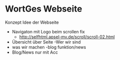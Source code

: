# WortGes Webseite

Konzept Idee der Webseite

  - Navigaton mit Logo beim scrollen fix
    - <http://selfhtml.apsel-mv.de/scroll/scroll-02.html>
  - Übersicht über Seite -Wer wir sind
  - was wir machen -blog funktion/news
  - Blog/News nur mit Acc
